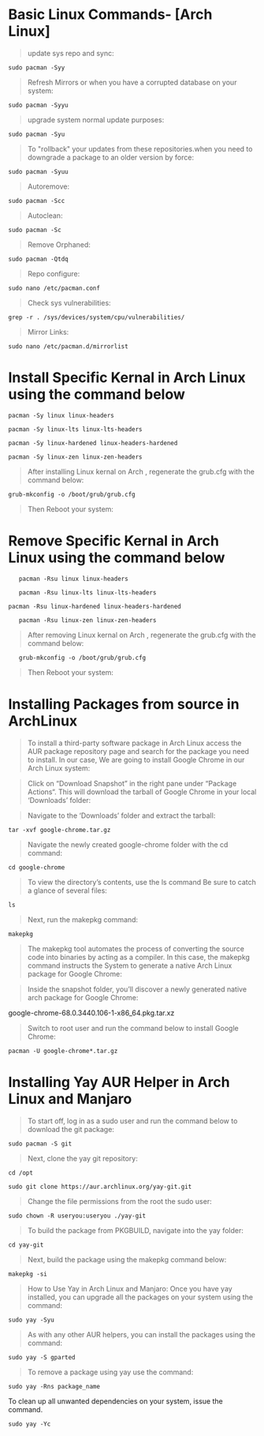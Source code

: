 
# Basic Linux Commands- [Arch Linux]

> update sys repo and sync:
```properties
sudo pacman -Syy   
```
> Refresh Mirrors or when you have a corrupted database on your system:
```properties
sudo pacman -Syyu 
```
> upgrade system normal update purposes:
```properties
sudo pacman -Syu   
```
> To "rollback" your updates from these repositories.when you need to downgrade a package to an older version by force:
```properties
sudo pacman -Syuu
```
> Autoremove:
```properties
sudo pacman -Scc 
```
> Autoclean:
```properties
sudo pacman -Sc    
```
> Remove Orphaned:
```properties
sudo pacman -Qtdq  
```
> Repo configure:
```properties
sudo nano /etc/pacman.conf 
```
> Check sys vulnerabilities:
```properties
grep -r . /sys/devices/system/cpu/vulnerabilities/ 
```
> Mirror Links:
```properties
sudo nano /etc/pacman.d/mirrorlist  
```



# Install Specific Kernal in Arch Linux using the command below

```properties
pacman -Sy linux linux-headers
```
```properties
pacman -Sy linux-lts linux-lts-headers
```
```properties
pacman -Sy linux-hardened linux-headers-hardened
```
```properties
pacman -Sy linux-zen linux-zen-headers
```
> After installing Linux kernal on Arch , regenerate the grub.cfg with the command below:
```properties
grub-mkconfig -o /boot/grub/grub.cfg
```
>Then Reboot your system:




# Remove Specific Kernal in Arch Linux using the command below

```properties
   pacman -Rsu linux linux-headers
```
```properties
   pacman -Rsu linux-lts linux-lts-headers
```
```properties
pacman -Rsu linux-hardened linux-headers-hardened
```
```properties
   pacman -Rsu linux-zen linux-zen-headers
```

>After removing Linux kernal on Arch , regenerate the grub.cfg with the command below:

```properties
   grub-mkconfig -o /boot/grub/grub.cfg
```
>Then Reboot your system:


# Installing Packages from source in ArchLinux

> To install a third-party software package in
Arch Linux access the AUR package repository
page and search for the package you need to install. 
In our case, We are going to install Google
Chrome in our Arch Linux system:

> Click on “Download Snapshot” in the right pane under
“Package Actions“. This will download the tarball of Google Chrome 
in your local ‘Downloads’ folder:

> Navigate to the ‘Downloads’ folder and extract the tarball:
```properties
tar -xvf google-chrome.tar.gz
```

> Navigate the newly created google-chrome folder with the cd command:
```properties
cd google-chrome
```
> To view the directory’s contents, use the ls command
 Be sure to catch a glance of several files:
```properties
ls
```
> Next, run the makepkg command:
```properties
makepkg
```
> The makepkg tool automates the process of converting the source code 
into binaries by acting as a compiler. In this case,
the makepkg command instructs the System to generate a 
native Arch Linux package for Google Chrome:

> Inside the snapshot folder, you’ll discover a newly generated
native arch package for Google Chrome:

google-chrome-68.0.3440.106-1-x86_64.pkg.tar.xz

> Switch to root user and run the command below to install Google Chrome:

```properties
pacman -U google-chrome*.tar.gz
```

# Installing Yay AUR Helper in Arch Linux and Manjaro

> To start off, log in as a sudo user and run the command below to download the git package:

```properties
sudo pacman -S git    
```
> Next, clone the yay git repository:

```properties
cd /opt
```
```properties
sudo git clone https://aur.archlinux.org/yay-git.git 
```
> Change the file permissions from the root the sudo user:
```properties
sudo chown -R useryou:useryou ./yay-git    
```
> To build the package from PKGBUILD, navigate into the yay folder:
```properties
cd yay-git
```
> Next, build the package using the makepkg command below:
```properties
makepkg -si    
```
> How to Use Yay in Arch Linux and Manjaro:
> Once you have yay installed, you can upgrade all the packages on your system using the command:
```properties
sudo yay -Syu    
```
> As with any other AUR helpers, you can install the packages using the command:
```properties
sudo yay -S gparted   
```
> To remove a package using yay use the command:
```properties
sudo yay -Rns package_name   
```

To clean up all unwanted dependencies on your system, issue the command.
```properties
sudo yay -Yc
```






